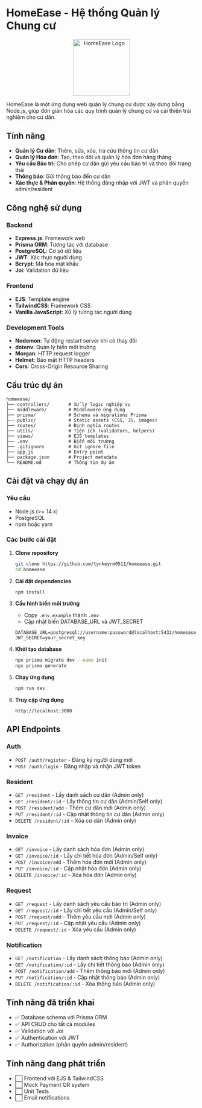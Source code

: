 # HomeEase - Hệ thống Quản lý Chung cư

<p align="center">
  <img src="https://via.placeholder.com/150?text=HomeEase" alt="HomeEase Logo" width="150" height="150">
</p>

HomeEase là một ứng dụng web quản lý chung cư được xây dựng bằng Node.js, giúp đơn giản hóa các quy trình quản lý chung cư và cải thiện trải nghiệm cho cư dân.

## Tính năng

- **Quản lý Cư dân**: Thêm, sửa, xóa, tra cứu thông tin cư dân
- **Quản lý Hóa đơn**: Tạo, theo dõi và quản lý hóa đơn hàng tháng
- **Yêu cầu Bảo trì**: Cho phép cư dân gửi yêu cầu bảo trì và theo dõi trạng thái
- **Thông báo**: Gửi thông báo đến cư dân
- **Xác thực & Phân quyền**: Hệ thống đăng nhập với JWT và phân quyền admin/resident

## Công nghệ sử dụng

### Backend
- **Express.js**: Framework web
- **Prisma ORM**: Tương tác với database
- **PostgreSQL**: Cơ sở dữ liệu
- **JWT**: Xác thực người dùng
- **Bcrypt**: Mã hóa mật khẩu
- **Joi**: Validation dữ liệu

### Frontend
- **EJS**: Template engine
- **TailwindCSS**: Framework CSS
- **Vanilla JavaScript**: Xử lý tương tác người dùng

### Development Tools
- **Nodemon**: Tự động restart server khi có thay đổi
- **dotenv**: Quản lý biến môi trường
- **Morgan**: HTTP request logger
- **Helmet**: Bảo mật HTTP headers
- **Cors**: Cross-Origin Resource Sharing

## Cấu trúc dự án

```
homeease/
├── controllers/       # Xử lý logic nghiệp vụ
├── middleware/        # Middleware ứng dụng
├── prisma/            # Schema và migrations Prisma
├── public/            # Static assets (CSS, JS, images)
├── routes/            # Định nghĩa routes
├── utils/             # Tiện ích (validators, helpers)
├── views/             # EJS templates
├── .env               # Biến môi trường
├── .gitignore         # Git ignore file
├── app.js             # Entry point
├── package.json       # Project metadata
└── README.md          # Thông tin dự án
```

## Cài đặt và chạy dự án

### Yêu cầu
- Node.js (>= 14.x)
- PostgreSQL
- npm hoặc yarn

### Các bước cài đặt

1. **Clone repository**
   ```bash
   git clone https://github.com/tynkeyrm0511/homeease.git
   cd homeease
   ```

2. **Cài đặt dependencies**
   ```bash
   npm install
   ```

3. **Cấu hình biến môi trường**
   - Copy `.env.example` thành `.env`
   - Cập nhật biến DATABASE_URL và JWT_SECRET
   ```
   DATABASE_URL=postgresql://username:password@localhost:5432/homeease
   JWT_SECRET=your_secret_key
   ```

4. **Khởi tạo database**
   ```bash
   npx prisma migrate dev --name init
   npx prisma generate
   ```

5. **Chạy ứng dụng**
   ```bash
   npm run dev
   ```

6. **Truy cập ứng dụng**
   ```
   http://localhost:3000
   ```

## API Endpoints

### Auth
- `POST /auth/register` - Đăng ký người dùng mới
- `POST /auth/login` - Đăng nhập và nhận JWT token

### Resident
- `GET /resident` - Lấy danh sách cư dân (Admin only)
- `GET /resident/:id` - Lấy thông tin cư dân (Admin/Self only)
- `POST /resident/add` - Thêm cư dân mới (Admin only)
- `PUT /resident/:id` - Cập nhật thông tin cư dân (Admin only)
- `DELETE /resident/:id` - Xóa cư dân (Admin only)

### Invoice
- `GET /invoice` - Lấy danh sách hóa đơn (Admin only)
- `GET /invoice/:id` - Lấy chi tiết hóa đơn (Admin/Self only)
- `POST /invoice/add` - Thêm hóa đơn mới (Admin only)
- `PUT /invoice/:id` - Cập nhật hóa đơn (Admin only)
- `DELETE /invoice/:id` - Xóa hóa đơn (Admin only)

### Request
- `GET /request` - Lấy danh sách yêu cầu bảo trì (Admin only)
- `GET /request/:id` - Lấy chi tiết yêu cầu (Admin/Self only)
- `POST /request/add` - Thêm yêu cầu mới (Admin only)
- `PUT /request/:id` - Cập nhật yêu cầu (Admin only)
- `DELETE /request/:id` - Xóa yêu cầu (Admin only)

### Notification
- `GET /notification` - Lấy danh sách thông báo (Admin only)
- `GET /notification/:id` - Lấy chi tiết thông báo (Admin only)
- `POST /notification/add` - Thêm thông báo mới (Admin only)
- `PUT /notification/:id` - Cập nhật thông báo (Admin only)
- `DELETE /notification/:id` - Xóa thông báo (Admin only)

## Tính năng đã triển khai
- ✅ Database schema với Prisma ORM
- ✅ API CRUD cho tất cả modules
- ✅ Validation với Joi
- ✅ Authentication với JWT
- ✅ Authorization (phân quyền admin/resident)

## Tính năng đang phát triển
- ⬜ Frontend với EJS & TailwindCSS
- ⬜ Mock Payment QR system
- ⬜ Unit Tests
- ⬜ Email notifications